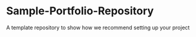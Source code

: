 # Sample-Portfolio-Repository
A template repository to show how we recommend setting up your project
